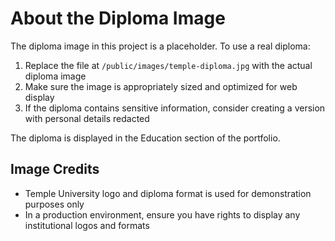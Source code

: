 # About the Diploma Image

The diploma image in this project is a placeholder. To use a real diploma:

1. Replace the file at `/public/images/temple-diploma.jpg` with the actual diploma image
2. Make sure the image is appropriately sized and optimized for web display
3. If the diploma contains sensitive information, consider creating a version with personal details redacted

The diploma is displayed in the Education section of the portfolio.

## Image Credits

- Temple University logo and diploma format is used for demonstration purposes only
- In a production environment, ensure you have rights to display any institutional logos and formats
